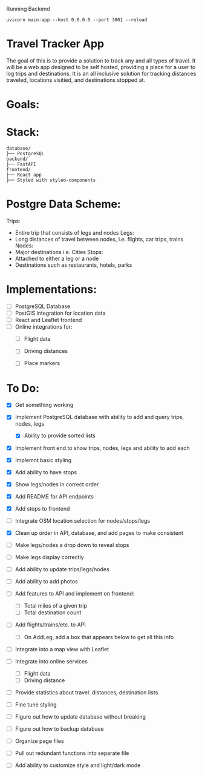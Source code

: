 Running Backend
```
uvicorn main:app --host 0.0.0.0 --port 3001 --reload
```



# Travel Tracker App
The goal of this is to provide a solution to track any and all types of travel. It will be a web app designed to be self hosted, providing a place for a user to log trips and destinations. It is an all inclusive solution for tracking distances traveled, locations visitied, and destinations stopped at.

# Goals:


# Stack:
```
database/
├── PostgreSQL
backend/
├── FastAPI
frontend/
├── React app 
├── Styled with styled-components 
```

# Postgre Data Scheme:
Trips: 
- Entire trip that consists of legs and nodes
Legs: 
- Long distances of travel between nodes, i.e. flights, car trips, trains
Nodes: 
- Major destinations i.e. Cities
Stops:
- Attached to either a leg or a node
- Destinations such as restaurants, hotels, parks

# Implementations:
- [ ] PostgreSQL Database
- [ ] PostGIS integration for location data
- [ ] React and Leaflet frontend
- [ ] Online integrations for:
	- [ ] Flight data
	- [ ] Driving distances
	- [ ] Place markers


# To Do:
- [X] Get something working
- [X] Implement PostgreSQL database with ability to add and query trips, nodes, legs
	- [X] Ability to provide sorted lists
- [X] Implement front end to show trips, nodes, legs and ability to add each
- [X] Implemnt basic styling
- [X] Add ability to have stops
- [X] Show legs/nodes in correct order
- [X] Add README for API endpoints
- [X] Add stops to frontend
- [ ] Integrate OSM location selection for nodes/stops/legs
- [X] Clean up order in API, database, and add pages to make consistent
- [ ] Make legs/nodes a drop down to reveal stops
- [ ] Make legs display correctly
- [ ] Add ability to update trips/legs/nodes
- [ ] Add ability to add photos
- [ ] Add features to API and implement on frontend:
	- [ ] Total miles of a given trip
	- [ ] Total destination count
- [ ] Add flights/trains/etc. to API
	- [ ] On AddLeg, add a box that appears below to get all this info
- [ ] Integrate into a map view with Leaflet
- [ ] Integrate into online services 
	- [ ] Flight data
	- [ ] Driving distance
- [ ] Provide statistics about travel: distances, destination lists
- [ ] Fine tune styling
- [ ] Figure out how to update database without breaking
- [ ] Figure out how to backup database
- [ ] Organize page files
- [ ] Pull out redundant functions into separate file
- [ ] Add ability to customize style and light/dark mode


